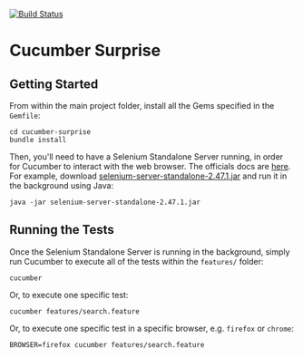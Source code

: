 [![Build Status](https://travis-ci.org/charneykaye/cucumber-surprise.svg?branch=master)](https://travis-ci.org/charneykaye/cucumber-surprise)

# Cucumber Surprise

## Getting Started

From within the main project folder, install all the Gems specified in the `Gemfile`:

    cd cucumber-surprise
    bundle install

Then, you'll need to have a Selenium Standalone Server running, in order for Cucumber to interact with the web browser. The officials docs are [here](http://www.seleniumhq.org/download/). For example, download [selenium-server-standalone-2.47.1.jar](http://selenium-release.storage.googleapis.com/2.47/selenium-server-standalone-2.47.1.jar) and run it in the background using Java:

    java -jar selenium-server-standalone-2.47.1.jar

## Running the Tests

Once the Selenium Standalone Server is running in the background, simply run Cucumber to execute all of the tests within the `features/` folder:

    cucumber

Or, to execute one specific test:

    cucumber features/search.feature

Or, to execute one specific test in a specific browser, e.g. `firefox` or `chrome`:

    BROWSER=firefox cucumber features/search.feature
